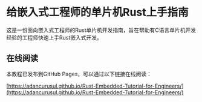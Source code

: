 # 给嵌入式工程师的单片机Rust上手指南

这是一份面向嵌入式工程师的Rust单片机开发指南，旨在帮助有C语言单片机开发经验的工程师快速上手Rust嵌入式开发。

## 在线阅读

本教程已发布到GitHub Pages，可以通过以下链接在线阅读：

[https://adancurusul.github.io/Rust-Embedded-Tutorial-for-Engineers/](https://adancurusul.github.io/Rust-Embedded-Tutorial-for-Engineers/)
